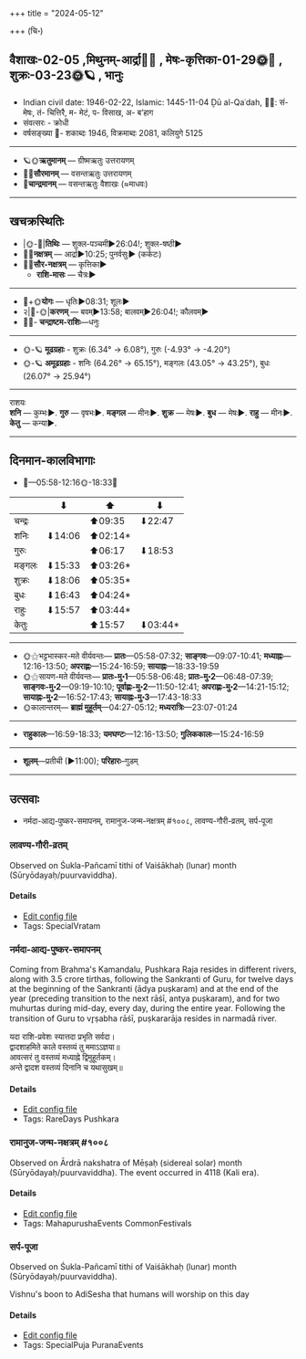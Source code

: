+++
title = "2024-05-12"

+++
(चि॰)
## वैशाखः-02-05  ,मिथुनम्-आर्द्रा🌛🌌  ,  मेषः-कृत्तिका-01-29🌞🌌  ,  शुक्रः-03-23🌞🪐  , भानुः
- Indian civil date: 1946-02-22, Islamic: 1445-11-04 Ḏū al-Qaʿdah, 🌌🌞: सं- मेषः, तं- चित्तिरै, म- मेटं, प- विसाख, अ- ब’हाग
- संवत्सरः - क्रोधी
- वर्षसङ्ख्या 🌛- शकाब्दः 1946, विक्रमाब्दः 2081, कलियुगे 5125
___________________
- 🪐🌞**ऋतुमानम्** — ग्रीष्मऋतुः उत्तरायणम्
- 🌌🌞**सौरमानम्** — वसन्तऋतुः उत्तरायणम्
- 🌛**चान्द्रमानम्** — वसन्तऋतुः वैशाखः (≈माधवः)
___________________


## खचक्रस्थितिः
- |🌞-🌛|**तिथिः** — शुक्ल-पञ्चमी►26:04!; शुक्ल-षष्ठी►  
- 🌌🌛**नक्षत्रम्** — आर्द्रा►10:25; पुनर्वसुः► (कर्कटः)  
- 🌌🌞**सौर-नक्षत्रम्** — कृत्तिका►  
  - **राशि-मासः** — चैत्रः► 
___________________
- 🌛+🌞**योगः** — धृतिः►08:31; शूलः►  
- २|🌛-🌞|**करणम्** — बवम्►13:58; बालवम्►26:04!; कौलवम्►  
- 🌌🌛- **चन्द्राष्टम-राशिः**—धनुः  
___________________
- 🌞-🪐 **मूढग्रहाः** - शुक्रः (6.34° → 6.08°), गुरुः (-4.93° → -4.20°)
- 🌞-🪐 **अमूढग्रहाः** - शनिः (64.26° → 65.15°), मङ्गलः (43.05° → 43.25°), बुधः (26.07° → 25.94°)
___________________
राशयः  
**शनि** — कुम्भः►. **गुरु** — वृषभः►. **मङ्गल** — मीनः►. **शुक्र** — मेषः►. **बुध** — मेषः►. **राहु** — मीनः►. **केतु** — कन्या►. 
___________________


## दिनमान-कालविभागाः
- 🌅—05:58-12:16🌞-18:33🌇  

|      |⬇     |⬆     |⬇     |
|------|-----|-----|------|
|चन्द्रः|     |⬆09:35 |⬇22:47 |
|शनिः   |⬇14:06 |⬆02:14*|     |
|गुरुः  |     |⬆06:17 |⬇18:53 |
|मङ्गलः |⬇15:33 |⬆03:26*|     |
|शुक्रः |⬇18:06 |⬆05:35*|     |
|बुधः   |⬇16:43 |⬆04:24*|     |
|राहुः  |⬇15:57 |⬆03:44*|     |
|केतुः  |     |⬆15:57 |⬇03:44*|
___________________
- 🌞⚝भट्टभास्कर-मते वीर्यवन्तः— **प्रातः**—05:58-07:32; **साङ्गवः**—09:07-10:41; **मध्याह्नः**—12:16-13:50; **अपराह्णः**—15:24-16:59; **सायाह्नः**—18:33-19:59  
- 🌞⚝सायण-मते वीर्यवन्तः— **प्रातः-मु॰1**—05:58-06:48; **प्रातः-मु॰2**—06:48-07:39; **साङ्गवः-मु॰2**—09:19-10:10; **पूर्वाह्णः-मु॰2**—11:50-12:41; **अपराह्णः-मु॰2**—14:21-15:12; **सायाह्नः-मु॰2**—16:52-17:43; **सायाह्नः-मु॰3**—17:43-18:33  
- 🌞कालान्तरम्— **ब्राह्मं मुहूर्तम्**—04:27-05:12; **मध्यरात्रिः**—23:07-01:24  
___________________
- **राहुकालः**—16:59-18:33; **यमघण्टः**—12:16-13:50; **गुलिककालः**—15:24-16:59  
___________________
- **शूलम्**—प्रतीची (►11:00); **परिहारः**–गुडम्  
___________________

## उत्सवाः
- नर्मदा-आद्य-पुष्कर-समापनम्, रामानुज-जन्म-नक्षत्रम् #१००८, लावण्य-गौरी-व्रतम्, सर्प-पूजा
### लावण्य-गौरी-व्रतम्

Observed on Śukla-Pañcamī tithi of Vaiśākhaḥ (lunar) month (Sūryōdayaḥ/puurvaviddha). 



#### Details
- [Edit config file](https://github.com/jyotisham/adyatithi/blob/master/devatA/umA/lunar_month/tithi/02/05/lAvaNya-gaurI-vratam.toml)
- Tags: SpecialVratam


### नर्मदा-आद्य-पुष्कर-समापनम्



Coming from Brahma's Kamandalu, Pushkara Raja resides in different rivers, along with 3.5 crore tirthas, following the Sankranti of Guru, for twelve days at the beginning of the Sankranti (ādya puṣkaram) and at the end of the year (preceding transition to the next rāśī, antya puṣkaram), and for two muhurtas during mid-day, every day, during the entire year.
 Following the transition of Guru to vr̥ṣabha rāśī, puṣkararāja resides in narmadā river.

यदा राशि-प्रवेशः स्यात्तदा प्रभृति सर्वदा।  
द्वादशाहमिते काले वस्तव्यं तु ममाऽऽज्ञया॥  
आवत्सरं तु वस्तव्यं मध्याह्ने द्विमुहूर्तकम्।  
अन्ते द्वादश वस्तव्यं दिनानि च यथासुखम्॥



#### Details
- [Edit config file](https://github.com/jyotisham/adyatithi/blob/master/time_focus/puShkara/description_only/narmadA-Adya-puSkara-samApanam.toml)
- Tags: RareDays Pushkara


### रामानुज-जन्म-नक्षत्रम् #१००८

Observed on Ārdrā nakshatra of Mēṣaḥ (sidereal solar) month (Sūryōdayaḥ/puurvaviddha). The event occurred in 4118 (Kali era).  




#### Details
- [Edit config file](https://github.com/jyotisham/adyatithi/blob/master/mahApuruSha/vaiShNava-misc/sidereal_solar_month/nakshatra/01/06/rAmAnuja-janma-nakSatram.toml)
- Tags: MahapurushaEvents CommonFestivals


### सर्प-पूजा

Observed on Śukla-Pañcamī tithi of Vaiśākhaḥ (lunar) month (Sūryōdayaḥ/puurvaviddha). 

Vishnu's boon to AdiSesha that humans will worship on this day

#### Details
- [Edit config file](https://github.com/jyotisham/adyatithi/blob/master/devatA/misc-fauna/lunar_month/tithi/02/05/sarpa-pUjA~1.toml)
- Tags: SpecialPuja PuranaEvents


